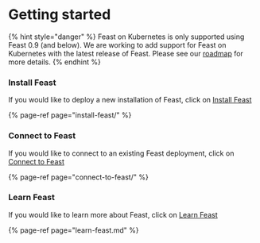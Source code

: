 # Getting started

{% hint style="danger" %}
Feast on Kubernetes is only supported using Feast 0.9 \(and below\). We are working to add support for Feast on Kubernetes with the latest release of Feast. Please see our [roadmap](../../roadmap.md) for more details.
{% endhint %}

### Install Feast

If you would like to deploy a new installation of Feast, click on [Install Feast](install-feast/)

{% page-ref page="install-feast/" %}

### Connect to Feast

If you would like to connect to an existing Feast deployment, click on [Connect to Feast](connect-to-feast/)

{% page-ref page="connect-to-feast/" %}

### Learn Feast

If you would like to learn more about Feast, click on [Learn Feast](learn-feast.md)

{% page-ref page="learn-feast.md" %}


